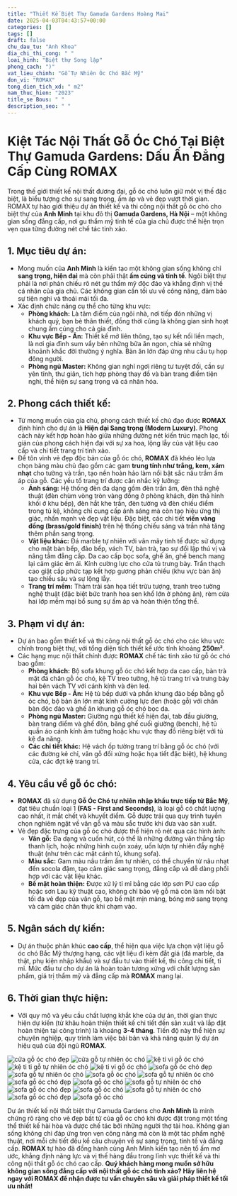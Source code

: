 ```yaml
---
title: "Thiết Kế Biệt Thự Gamuda Gardens Hoàng Mai"
date: 2025-04-03T04:43:57+00:00
categories: []
tags: []
draft: false
chu_dau_tu: "Anh Khoa"
dia_chi_thi_cong: " "
loai_hinh: "Biệt thự Song lập"
phong_cach: ")"
vat_lieu_chinh: "Gỗ Tự Nhiên Óc Chó Bắc Mỹ"
don_vi: "ROMAX"
tong_dien_tich_xd: " m2"
nam_thuc_hien: "2023"
title_se Bous: " "
description_seo: " "
---
```

# Kiệt Tác Nội Thất Gỗ Óc Chó Tại Biệt Thự Gamuda Gardens: Dấu Ấn Đẳng Cấp Cùng ROMAX

Trong thế giới thiết kế nội thất đương đại, gỗ óc chó luôn giữ một vị thế đặc biệt, là biểu tượng cho sự sang trọng, ấm áp và vẻ đẹp vượt thời gian. ROMAX tự hào giới thiệu dự án thiết kế và thi công nội thất gỗ óc chó cho biệt thự của **Anh Minh** tại khu đô thị **Gamuda Gardens, Hà Nội** – một không gian sống đẳng cấp, nơi gu thẩm mỹ tinh tế của gia chủ được thể hiện trọn vẹn qua từng đường nét chế tác tinh xảo.

## 1. Mục tiêu dự án:

* Mong muốn của **Anh Minh** là kiến tạo một không gian sống không chỉ **sang trọng, hiện đại** mà còn phải thật **ấm cúng và tinh tế**. Ngôi biệt thự phải là nơi phản chiếu rõ nét gu thẩm mỹ độc đáo và khẳng định vị thế cá nhân của gia chủ. Các không gian cần tối ưu về công năng, đảm bảo sự tiện nghi và thoải mái tối đa.
* Xác định chức năng cụ thể cho từng khu vực:
  + **Phòng khách:** Là tâm điểm của ngôi nhà, nơi tiếp đón những vị khách quý, bạn bè thân thiết, đồng thời cũng là không gian sinh hoạt chung ấm cúng cho cả gia đình.
  + **Khu vực Bếp - Ăn:** Thiết kế mở liên thông, tạo sự kết nối liền mạch, là nơi gia đình sum vầy bên những bữa ăn ngon, chia sẻ những khoảnh khắc đời thường ý nghĩa. Bàn ăn lớn đáp ứng nhu cầu tụ họp đông người.
  + **Phòng ngủ Master:** Không gian nghỉ ngơi riêng tư tuyệt đối, cần sự yên tĩnh, thư giãn, tích hợp phòng thay đồ và bàn trang điểm tiện nghi, thể hiện sự sang trọng và cá nhân hóa.

## 2. Phong cách thiết kế:

* Từ mong muốn của gia chủ, phong cách thiết kế chủ đạo được **ROMAX** định hình cho dự án là **Hiện đại Sang trọng (Modern Luxury)**. Phong cách này kết hợp hoàn hảo giữa những đường nét kiến trúc mạch lạc, tối giản của phong cách hiện đại với sự xa hoa, lộng lẫy của vật liệu cao cấp và chi tiết trang trí tinh xảo.
* Để tôn vinh vẻ đẹp độc bản của gỗ óc chó, **ROMAX** đã khéo léo lựa chọn bảng màu chủ đạo gồm các gam **trung tính như trắng, kem, xám nhạt** cho tường và trần, tạo nền hoàn hảo làm nổi bật sắc nâu trầm ấm áp của gỗ. Các yếu tố trang trí được cân nhắc kỹ lưỡng:
  + **Ánh sáng:** Hệ thống đèn đa dạng gồm đèn trần âm, đèn thả nghệ thuật (đèn chùm vòng tròn vàng đồng ở phòng khách, đèn thả hình khối ở khu bếp), đèn hắt khe trần, đèn tường và đèn chiếu điểm trong tủ kệ, không chỉ cung cấp ánh sáng mà còn tạo hiệu ứng thị giác, nhấn mạnh vẻ đẹp vật liệu. Đặc biệt, các chi tiết **viền vàng đồng (brass/gold finish)** trên hệ thống chiếu sáng và trần nhà tăng thêm phần sang trọng.
  + **Vật liệu khác:** Đá marble tự nhiên với vân mây tinh tế được sử dụng cho mặt bàn bếp, đảo bếp, vách TV, bàn trà, tạo sự đối lập thú vị và nâng tầm đẳng cấp. Da cao cấp bọc sofa, ghế ăn, ghế bench mang lại cảm giác êm ái. Kính cường lực cho cửa tủ trưng bày. Trần thạch cao giật cấp phức tạp kết hợp gương phản chiếu (khu vực bàn ăn) tạo chiều sâu và sự lộng lẫy.
  + **Trang trí mềm:** Thảm trải sàn họa tiết trừu tượng, tranh treo tường nghệ thuật (đặc biệt bức tranh hoa sen khổ lớn ở phòng ăn), rèm cửa hai lớp mềm mại bổ sung sự ấm áp và hoàn thiện tổng thể.

## 3. Phạm vi dự án:

* Dự án bao gồm thiết kế và thi công nội thất gỗ óc chó cho các khu vực chính trong biệt thự, với tổng diện tích thiết kế ước tính khoảng **250m²**.
* Các hạng mục nội thất chính được **ROMAX** chế tác tinh xảo từ gỗ óc chó bao gồm:
  + **Phòng khách:** Bộ sofa khung gỗ óc chó kết hợp da cao cấp, bàn trà mặt đá chân gỗ óc chó, kệ TV treo tường, hệ tủ trang trí và trưng bày hai bên vách TV với cánh kính và đèn led.
  + **Khu vực Bếp - Ăn:** Hệ tủ bếp dưới và phần khung đảo bếp bằng gỗ óc chó, bộ bàn ăn lớn mặt kính cường lực đen (hoặc gỗ) với chân bàn độc đáo và ghế ăn khung gỗ óc chó bọc da.
  + **Phòng ngủ Master:** Giường ngủ thiết kế hiện đại, tab đầu giường, bàn trang điểm và ghế đôn, băng ghế cuối giường (bench), hệ tủ quần áo cánh kính âm tường hoặc khu vực thay đồ riêng biệt với tủ kệ đa năng.
  + **Các chi tiết khác:** Hệ vách ốp tường trang trí bằng gỗ óc chó (với các đường kẻ chỉ, vân gỗ đối xứng hoặc họa tiết đặc biệt), hệ khung cửa, các đợt kệ trang trí.

## 4. Yêu cầu về gỗ óc chó:

* **ROMAX** đã sử dụng **Gỗ Óc Chó tự nhiên nhập khẩu trực tiếp từ Bắc Mỹ**, đạt tiêu chuẩn loại 1 **(FAS - First and Seconds)**, là loại gỗ có chất lượng cao nhất, ít mắt chết và khuyết điểm. Gỗ được trải qua quy trình tuyển chọn nghiêm ngặt về vân gỗ và màu sắc trước khi đưa vào sản xuất.
* Vẻ đẹp đặc trưng của gỗ óc chó được thể hiện rõ nét qua các hình ảnh:
  + **Vân gỗ:** Đa dạng và cuốn hút, có thể là những đường vân thẳng tắp thanh lịch, hoặc những hình cuộn xoáy, uốn lượn tự nhiên đầy nghệ thuật (như trên các mặt cánh tủ, khung sofa).
  + **Màu sắc:** Gam màu nâu trầm ấm tự nhiên, có thể chuyển từ nâu nhạt đến socola đậm, tạo cảm giác sang trọng, đẳng cấp và dễ dàng phối hợp với các vật liệu khác.
  + **Bề mặt hoàn thiện:** Được xử lý tỉ mỉ bằng các lớp sơn PU cao cấp hoặc sơn Lau kỹ thuật cao, không chỉ bảo vệ gỗ mà còn làm nổi bật tối đa vẻ đẹp của vân gỗ, tạo bề mặt mịn màng, bóng mờ sang trọng và cảm giác chân thực khi chạm vào.

## 5. Ngân sách dự kiến:

* Dự án thuộc phân khúc **cao cấp**, thể hiện qua việc lựa chọn vật liệu gỗ óc chó Bắc Mỹ thượng hạng, các vật liệu đi kèm đắt giá (đá marble, da thật, phụ kiện nhập khẩu) và sự đầu tư vào thiết kế, thi công chi tiết, tỉ mỉ. Mức đầu tư cho dự án là hoàn toàn tương xứng với chất lượng sản phẩm, giá trị thẩm mỹ và đẳng cấp mà **ROMAX** mang lại.

## 6. Thời gian thực hiện:

* Với quy mô và yêu cầu chất lượng khắt khe của dự án, thời gian thực hiện dự kiến (từ khâu hoàn thiện thiết kế chi tiết đến sản xuất và lắp đặt hoàn thiện tại công trình) là khoảng **3-4 tháng**. Tiến độ này thể hiện sự chuyên nghiệp, quy trình làm việc bài bản và khả năng quản lý dự án hiệu quả của đội ngũ **ROMAX**.

![cửa gỗ óc chó đẹp](/img/cua-go/cg15/cua-go-oc-cho-cg15-1.webp)
![cửa gỗ tự nhiên óc chó](/img/cua-go/cg15/cua-go-oc-cho-cg15-2.webp)
![kệ ti vi gỗ óc chó](/img/ke-tivi/ktv15/ke-ti-vi-go-oc-cho-ktv15-3.webp)
![kệ ti ti gỗ tự nhiên óc chó](/img/ke-tivi/ktv15/ke-ti-vi-go-oc-cho-ktv15-2.webp)
![kệ ti vi gỗ óc chó](/img/ke-tivi/ktv15/ke-ti-vi-go-oc-cho-ktv15-1.webp)
![sofa gỗ óc chó đẹp](/img/sofa/sf15/sofa-go-oc-cho-sf15-5.webp)
![sofa gỗ tự nhiên óc chó](/img/sofa/sf15/sofa-go-oc-cho-sf15-4.webp)
![sofa gỗ óc chó](/img/sofa/sf15/sofa-go-oc-cho-sf15-3.webp)
![sofa gỗ tự nhiên óc chó](/img/sofa/sf15/sofa-go-oc-cho-sf15-2.webp)
![sofa gỗ óc chó đẹp](/img/sofa/sf15/sofa-go-oc-cho-sf15-13.webp)
![sofa gỗ óc chó](/img/sofa/sf15/sofa-go-oc-cho-sf15-12.webp)
![sofa gỗ tự nhiên óc chó](/img/sofa/sf15/sofa-go-oc-cho-sf15-11.webp)
![sofa gỗ óc chó đẹp](/img/sofa/sf15/sofa-go-oc-cho-sf15-10.webp)
![sofa gỗ óc chó](/img/sofa/sf15/sofa-go-oc-cho-sf15-9.webp)
![sofa gỗ tự nhiên óc chó](/img/sofa/sf15/sofa-go-oc-cho-sf15-8.webp)
![sofa gỗ óc chó đẹp](/img/sofa/sf15/sofa-go-oc-cho-sf15-7.webp)
![sofa gỗ óc chó](/img/sofa/sf15/sofa-go-oc-cho-sf15-6.webp)

Dự án thiết kế nội thất biệt thự Gamuda Gardens cho **Anh Minh** là minh chứng rõ ràng cho vẻ đẹp bất tử của gỗ óc chó khi được đặt trong một tổng thể thiết kế hài hòa và được chế tác bởi những người thợ tài hoa. Không gian sống không chỉ đáp ứng trọn vẹn công năng mà còn là một tác phẩm nghệ thuật, nơi mỗi chi tiết đều kể câu chuyện về sự sang trọng, tinh tế và đẳng cấp. **ROMAX** tự hào đã đồng hành cùng Anh Minh kiến tạo nên tổ ấm mơ ước, khẳng định năng lực và vị thế hàng đầu trong lĩnh vực thiết kế và thi công nội thất gỗ óc chó cao cấp.
**Quý khách hàng mong muốn sở hữu không gian sống đẳng cấp với nội thất gỗ óc chó tinh xảo? Hãy liên hệ ngay với ROMAX để nhận được tư vấn chuyên sâu và giải pháp thiết kế tối ưu nhất!**